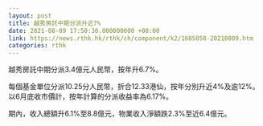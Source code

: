 ```yaml
---
layout: post
title: 越秀房託中期分派升近7%
date: 2021-08-09 17:50:30.000000000 +08:00
link: https://news.rthk.hk/rthk/ch/component/k2/1605058-20210809.htm
categories: rthk
---
```


越秀房託中期分派3.4億元人民幣，按年升6.7%。

每個基金單位分派10.25分人民幣，折合12.33港仙，按年分別升近4%及逾12%。以6月底收市價計，按年計算的分派收益率為6.17%。

期內，收入總額升6.1%至8.8億元，物業收入淨額跌2.3%至近6.4億元。
